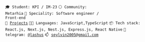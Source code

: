 <code>🎓 Student: KPI / IM-23</code>
<code>⚪ Community: Metarhia</code>
<code>👷 Speciality: Software engineer / Front-end</code><br>
<code>🧻 [Projects](PROJECTS.md)</code>
<code>🧑‍💻 Languages: JavaScript,TypeScript</code>
<code>📦 Tech stack: React.js, Next.js, Nest.js, Express.js, React Native</code>
<code>💬 telegram: [@lashus](https://telegram.me/lashus)</code>
<code>📫 [seylvin2005@gmail.com](mailto:seylvin2005@gmail.com)</code>
